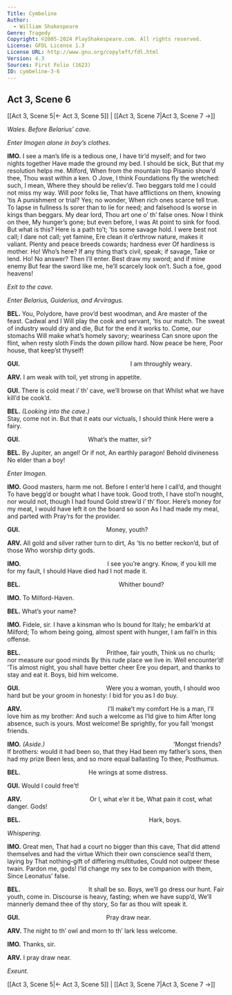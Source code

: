 ```yaml
---
Title: Cymbeline
Author: 
  - William Shakespeare
Genre: Tragedy
Copyright: ©2005-2024 PlayShakespeare.com. All rights reserved.
License: GFDL License 1.3
License URL: http://www.gnu.org/copyleft/fdl.html
Version: 4.3
Sources: First Folio (1623)
ID: cymbeline-3-6
---
```


## Act 3, Scene 6
[[Act 3, Scene 5|← Act 3, Scene 5]] | [[Act 3, Scene 7|Act 3, Scene 7 →]]

*Wales. Before Belarius’ cave.*

*Enter Imogen alone in boy’s clothes.*

**IMO.**
I see a man’s life is a tedious one,
I have tir’d myself; and for two nights together
Have made the ground my bed. I should be sick,
But that my resolution helps me. Milford,
When from the mountain top Pisanio show’d thee,
Thou wast within a ken. O Jove, I think
Foundations fly the wretched: such, I mean,
Where they should be reliev’d. Two beggars told me
I could not miss my way. Will poor folks lie,
That have afflictions on them, knowing ’tis
A punishment or trial? Yes; no wonder,
When rich ones scarce tell true. To lapse in fullness
Is sorer than to lie for need; and falsehood
Is worse in kings than beggars. My dear lord,
Thou art one o’ th’ false ones. Now I think on thee,
My hunger’s gone; but even before, I was
At point to sink for food. But what is this?
Here is a path to’t; ’tis some savage hold.
I were best not call; I dare not call; yet famine,
Ere clean it o’erthrow nature, makes it valiant.
Plenty and peace breeds cowards; hardness ever
Of hardiness is mother. Ho! Who’s here?
If any thing that’s civil, speak; if savage,
Take or lend. Ho! No answer? Then I’ll enter.
Best draw my sword; and if mine enemy
But fear the sword like me, he’ll scarcely look on’t.
Such a foe, good heavens!

*Exit to the cave.*

*Enter Belarius, Guiderius, and Arviragus.*

**BEL.**
You, Polydore, have prov’d best woodman, and
Are master of the feast. Cadwal and I
Will play the cook and servant, ’tis our match.
The sweat of industry would dry and die,
But for the end it works to. Come, our stomachs
Will make what’s homely savory; weariness
Can snore upon the flint, when resty sloth
Finds the down pillow hard. Now peace be here,
Poor house, that keep’st thyself!

**GUI.**
                  I am throughly weary.

**ARV.**
I am weak with toil, yet strong in appetite.

**GUI.**
There is cold meat i’ th’ cave, we’ll browse on that
Whilst what we have kill’d be cook’d.

**BEL.**
*(Looking into the cave.)*
                     Stay, come not in.
But that it eats our victuals, I should think
Here were a fairy.

**GUI.**
           What’s the matter, sir?

**BEL.**
By Jupiter, an angel! Or if not,
An earthly paragon! Behold divineness
No elder than a boy!

*Enter Imogen.*

**IMO.**
Good masters, harm me not.
Before I enter’d here I call’d, and thought
To have begg’d or bought what I have took. Good troth,
I have stol’n nought, nor would not, though I had found
Gold strew’d i’ th’ floor. Here’s money for my meat,
I would have left it on the board so soon
As I had made my meal, and parted with
Pray’rs for the provider.

**GUI.**
              Money, youth?

**ARV.**
All gold and silver rather turn to dirt,
As ’tis no better reckon’d, but of those
Who worship dirty gods.

**IMO.**
              I see you’re angry.
Know, if you kill me for my fault, I should
Have died had I not made it.

**BEL.**
                Whither bound?

**IMO.**
To Milford-Haven.

**BEL.**
What’s your name?

**IMO.**
Fidele, sir. I have a kinsman who
Is bound for Italy; he embark’d at Milford;
To whom being going, almost spent with hunger,
I am fall’n in this offense.

**BEL.**
              Prithee, fair youth,
Think us no churls; nor measure our good minds
By this rude place we live in. Well encounter’d!
’Tis almost night, you shall have better cheer
Ere you depart, and thanks to stay and eat it.
Boys, bid him welcome.

**GUI.**
              Were you a woman, youth,
I should woo hard but be your groom in honesty:
I bid for you as I do buy.

**ARV.**
              I’ll make’t my comfort
He is a man, I’ll love him as my brother:
And such a welcome as I’ld give to him
After long absence, such is yours. Most welcome!
Be sprightly, for you fall ’mongst friends.

**IMO.**
*(Aside.)*
                     ’Mongst friends?
If brothers: would it had been so, that they
Had been my father’s sons, then had my prize
Been less, and so more equal ballasting
To thee, Posthumus.

**BEL.**
           He wrings at some distress.

**GUI.**
Would I could free’t!

**ARV.**
           Or I, what e’er it be,
What pain it cost, what danger. Gods!

**BEL.**
                     Hark, boys.

*Whispering.*

**IMO.**
Great men,
That had a court no bigger than this cave,
That did attend themselves and had the virtue
Which their own conscience seal’d them, laying by
That nothing-gift of differing multitudes,
Could not outpeer these twain. Pardon me, gods!
I’ld change my sex to be companion with them,
Since Leonatus’ false.

**BEL.**
           It shall be so.
Boys, we’ll go dress our hunt. Fair youth, come in.
Discourse is heavy, fasting; when we have supp’d,
We’ll mannerly demand thee of thy story,
So far as thou wilt speak it.

**GUI.**
              Pray draw near.

**ARV.**
The night to th’ owl and morn to th’ lark less welcome.

**IMO.**
Thanks, sir.

**ARV.**
I pray draw near.

*Exeunt.*

[[Act 3, Scene 5|← Act 3, Scene 5]] | [[Act 3, Scene 7|Act 3, Scene 7 →]]